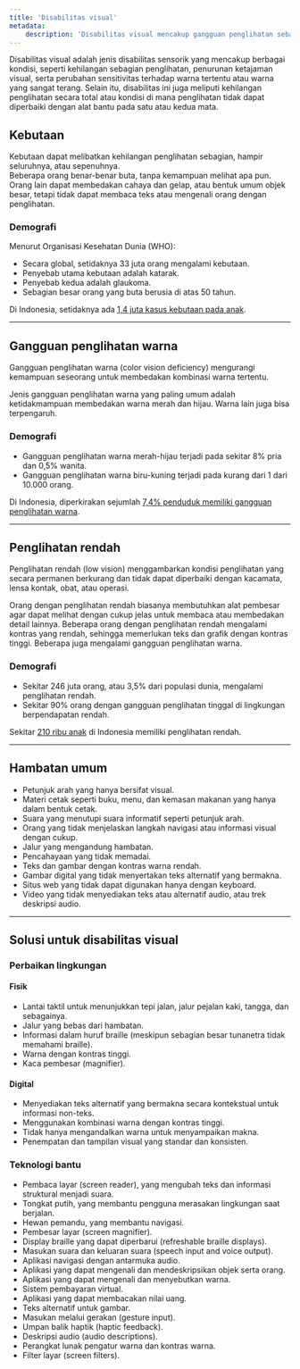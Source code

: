 ```yaml
---
title: 'Disabilitas visual'
metadata:
    description: 'Disabilitas visual mencakup gangguan penglihatan sebagian atau total, termasuk penurunan ketajaman, sensitivitas terhadap warna atau cahaya, dan kondisi yang tidak bisa diperbaiki dengan alat bantu.'
---
```


Disabilitas visual adalah jenis disabilitas sensorik yang mencakup berbagai kondisi, seperti kehilangan sebagian penglihatan, penurunan ketajaman visual, serta perubahan sensitivitas terhadap warna tertentu atau warna yang sangat terang. Selain itu, disabilitas ini juga meliputi kehilangan penglihatan secara total atau kondisi di mana penglihatan tidak dapat diperbaiki dengan alat bantu pada satu atau kedua mata.

## Kebutaan

Kebutaan dapat melibatkan kehilangan penglihatan sebagian, hampir seluruhnya, atau sepenuhnya.  
Beberapa orang benar-benar buta, tanpa kemampuan melihat apa pun. Orang lain dapat membedakan cahaya dan gelap, atau bentuk umum objek besar, tetapi tidak dapat membaca teks atau mengenali orang dengan penglihatan.

### Demografi

Menurut Organisasi Kesehatan Dunia (WHO):
- Secara global, setidaknya 33 juta orang mengalami kebutaan.
- Penyebab utama kebutaan adalah katarak.
- Penyebab kedua adalah glaukoma.
- Sebagian besar orang yang buta berusia di atas 50 tahun.

Di Indonesia, setidaknya ada [1,4 juta kasus kebutaan pada anak](https://setkab.go.id/en/public-urged-to-regularly-have-eye-check-as-blindness-prevalence-remains-high/).

---

## Gangguan penglihatan warna

Gangguan penglihatan warna (color vision deficiency) mengurangi kemampuan seseorang untuk membedakan kombinasi warna tertentu.

Jenis gangguan penglihatan warna yang paling umum adalah ketidakmampuan membedakan warna merah dan hijau. Warna lain juga bisa terpengaruh.

### Demografi

- Gangguan penglihatan warna merah-hijau terjadi pada sekitar 8% pria dan 0,5% wanita.
- Gangguan penglihatan warna biru-kuning terjadi pada kurang dari 1 dari 10.000 orang.

Di Indonesia, diperkirakan sejumlah [7,4% penduduk memiliki gangguan penglihatan warna](https://komnaspt.or.id/wp-content/uploads/2020/12/Riset_Riskesdas-2007_Balitbang-Kemenkes_2007.pdf).

---
## Penglihatan rendah

Penglihatan rendah (low vision) menggambarkan kondisi penglihatan yang secara permanen berkurang dan tidak dapat diperbaiki dengan kacamata, lensa kontak, obat, atau operasi.

Orang dengan penglihatan rendah biasanya membutuhkan alat pembesar agar dapat melihat dengan cukup jelas untuk membaca atau membedakan detail lainnya. Beberapa orang dengan penglihatan rendah mengalami kontras yang rendah, sehingga memerlukan teks dan grafik dengan kontras tinggi. Beberapa juga mengalami gangguan penglihatan warna.

### Demografi

- Sekitar 246 juta orang, atau 3,5% dari populasi dunia, mengalami penglihatan rendah.
- Sekitar 90% orang dengan gangguan penglihatan tinggal di lingkungan berpendapatan rendah.

Sekitar [210 ribu anak](https://fk.unair.ac.id/bersahabat-dengan-low-vision/) di Indonesia memiliki penglihatan rendah.

---
## Hambatan umum

- Petunjuk arah yang hanya bersifat visual.
- Materi cetak seperti buku, menu, dan kemasan makanan yang hanya dalam bentuk cetak.
- Suara yang menutupi suara informatif seperti petunjuk arah.
- Orang yang tidak menjelaskan langkah navigasi atau informasi visual dengan cukup.
- Jalur yang mengandung hambatan.
- Pencahayaan yang tidak memadai.
- Teks dan gambar dengan kontras warna rendah.
- Gambar digital yang tidak menyertakan teks alternatif yang bermakna.
- Situs web yang tidak dapat digunakan hanya dengan keyboard.
- Video yang tidak menyediakan teks atau alternatif audio, atau trek deskripsi audio.

---

## Solusi untuk disabilitas visual

### Perbaikan lingkungan

#### Fisik
- Lantai taktil untuk menunjukkan tepi jalan, jalur pejalan kaki, tangga, dan sebagainya.
- Jalur yang bebas dari hambatan.
- Informasi dalam huruf braille (meskipun sebagian besar tunanetra tidak memahami braille).
- Warna dengan kontras tinggi.
- Kaca pembesar (magnifier).

#### Digital
- Menyediakan teks alternatif yang bermakna secara kontekstual untuk informasi non-teks.
- Menggunakan kombinasi warna dengan kontras tinggi.
- Tidak hanya mengandalkan warna untuk menyampaikan makna.
- Penempatan dan tampilan visual yang standar dan konsisten.

### Teknologi bantu

- Pembaca layar (screen reader), yang mengubah teks dan informasi struktural menjadi suara.
- Tongkat putih, yang membantu pengguna merasakan lingkungan saat berjalan.
- Hewan pemandu, yang membantu navigasi.
- Pembesar layar (screen magnifier).
- Display braille yang dapat diperbarui (refreshable braille displays).
- Masukan suara dan keluaran suara (speech input and voice output).
- Aplikasi navigasi dengan antarmuka audio.
- Aplikasi yang dapat mengenali dan mendeskripsikan objek serta orang.
- Aplikasi yang dapat mengenali dan menyebutkan warna.
- Sistem pembayaran virtual.
- Aplikasi yang dapat membacakan nilai uang.
- Teks alternatif untuk gambar.
- Masukan melalui gerakan (gesture input).
- Umpan balik haptik (haptic feedback).
- Deskripsi audio (audio descriptions).
- Perangkat lunak pengatur warna dan kontras warna.
- Filter layar (screen filters).